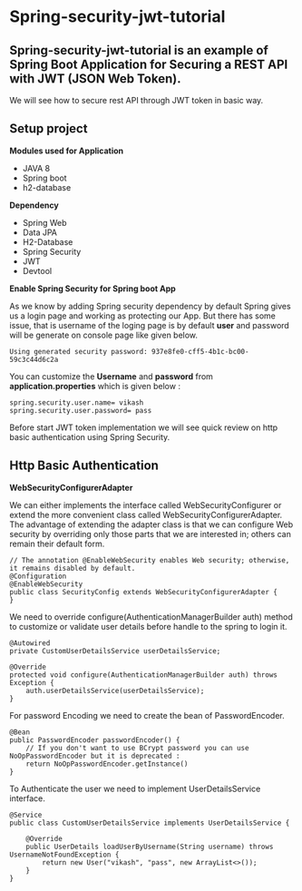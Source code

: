 # Spring-security-jwt-tutorial

## Spring-security-jwt-tutorial is an example of Spring Boot Application for Securing a REST API with JWT (JSON Web Token).

We will see how to secure rest API through JWT token in basic way.

## Setup project

**Modules used for Application**

* JAVA 8
* Spring boot
* h2-database

**Dependency**

* Spring Web
* Data JPA
* H2-Database
* Spring Security
* JWT
* Devtool

**Enable Spring Security for Spring boot App**

As we know by adding Spring security dependency by default Spring gives us a login page and working as protecting our App. But there has some issue, that is username of the loging page is by default **user** and password will be generate on console page like given below.

	Using generated security password: 937e8fe0-cff5-4b1c-bc00-59c3c44d6c2a

You can customize the **Username** and **password** from **application.properties** which is given below :

	spring.security.user.name= vikash
	spring.security.user.password= pass
	
Before start JWT token implementation we will see quick review on http basic authentication using Spring Security.

## Http Basic Authentication

**WebSecurityConfigurerAdapter**

We can either implements the interface called WebSecurityConfigurer or extend the more convenient class called WebSecurityConfigurerAdapter. The advantage of extending the adapter class is that we can configure Web security by overriding only those parts that we are interested in; others can remain their default form.

	// The annotation @EnableWebSecurity enables Web security; otherwise, it remains disabled by default.
	@Configuration
	@EnableWebSecurity
	public class SecurityConfig extends WebSecurityConfigurerAdapter {
	}

We need to override configure(AuthenticationManagerBuilder auth) method to customize or validate user details before handle to the spring to login it.

	@Autowired
	private CustomUserDetailsService userDetailsService;
	
	@Override
	protected void configure(AuthenticationManagerBuilder auth) throws Exception {
		auth.userDetailsService(userDetailsService);
	}
	
For password Encoding we need to create the bean of PasswordEncoder.

	@Bean
	public PasswordEncoder passwordEncoder() {
		// If you don't want to use BCrypt password you can use NoOpPasswordEncoder but it is deprecated :
		return NoOpPasswordEncoder.getInstance()
	}
	
To Authenticate the user we need to implement UserDetailsService interface.

	@Service
	public class CustomUserDetailsService implements UserDetailsService {
	
		@Override
		public UserDetails loadUserByUsername(String username) throws UsernameNotFoundException {
			return new User("vikash", "pass", new ArrayList<>());
		}
	}
